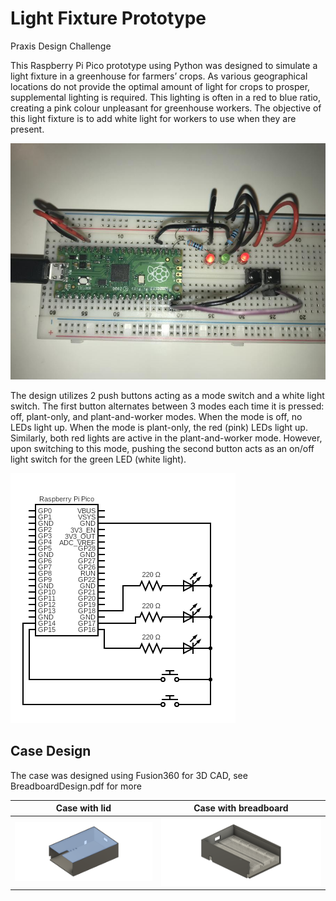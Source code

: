 # Light Fixture Prototype

Praxis Design Challenge

This Raspberry Pi Pico prototype using Python was designed to simulate a light fixture in a greenhouse for farmers’ crops. As various geographical locations do not provide the optimal amount of light for crops to prosper, supplemental lighting is required. This lighting is often in a red to blue ratio, creating a pink colour unpleasant for greenhouse workers. The objective of this light fixture is to add white light for workers to use when they are present. 

![](https://github.com/JuliaLWang8/Light-Fixture-Prototype/blob/main/Circuit.jpg?raw=true)

The design utilizes 2 push buttons acting as a mode switch and a white light switch. The first button alternates between 3 modes each time it is pressed: off, plant-only, and plant-and-worker modes. When the mode is off, no LEDs light up. When the mode is plant-only, the red (pink) LEDs light up. Similarly, both red lights are active in the plant-and-worker mode. However, upon switching to this mode, pushing the second button acts as an on/off light switch for the green LED (white light). 

![](https://github.com/JuliaLWang8/Light-Fixture-Prototype/blob/main/circuit.png?raw=true)

## Case Design
The case was designed using Fusion360 for 3D CAD, see BreadboardDesign.pdf for more

 Case with lid | Case with breadboard
:-------------------------:|:-------------------------:
![](https://github.com/JuliaLWang8/Light-Fixture-Prototype/blob/main/CaseWithLid.png?raw=true) | ![](https://github.com/JuliaLWang8/Light-Fixture-Prototype/blob/main/CaseWithBreadboard.png?raw=true)
